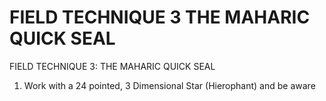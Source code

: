 # FIELD TECHNIQUE 3 THE MAHARIC QUICK SEAL

FIELD TECHNIQUE 3: THE MAHARIC QUICK SEAL
1.  Work with a 24 pointed, 3 Dimensional Star (Hierophant) and be aware